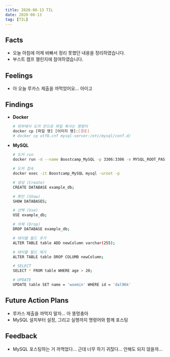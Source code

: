 ```yaml
---
title: 2020-08-13 TIL
date: 2020-08-13
tag: [TIL]
---
```


## Facts

- 오늘 아침에 어제 바빠서 정리 못했던 내용을 정리하였습니다.
- 부스트 캠프 챌린지에 참여하였습니다.

## Feelings

- 아 오늘 루카스 제출을 까먹었어요... 아이고

## Findings

- **Docker**

    ```bash
    # 외부에서 도커 안으로 파일 복사는 명령어
    docker cp [파일 명] [이미지 명]:[경로]
    # docker cp utf8.cnf mysql-server:/etc/mysql/conf.d/
    ```

- **MySQL**

    ```bash
    # 도커 run
    docker run -d --name Boostcamp_MySQL -p 3306:3306 -e MYSQL_ROOT_PASSWORD=password mysql/mysql-server:5.7 --character-set-server=utf8mb4 --collation-server=utf8mb4_unicode_ci

    # 도커 접속
    docker exec -it Boostcamp_MySQL mysql -uroot -p
    ```
  
    ```bash
    # 생성 (Create)
    CREATE DATABASE example_db;

    # 확인 (Show)
    SHOW DATABASES;

    # 선택 (Use)
    USE example_db;

    # 삭제 (Drop)
    DROP DATABASE example_db;

    # 테이블 필드 추가
    ALTER TABLE table ADD newColumn varchar(255);

    # 테이블 필드 제거
    ALTER TABLE table DROP COLUMB newColumn;

    # SELECT
    SELECT * FROM table WHERE age > 20;

    # UPDATE
    UPDATE table SET name = 'woomin' WHERE id = 'dal96k'
    ```

## Future Action Plans

- 루카스 제출을 까먹지 말자... 아 똥멍충아
- MySQL 설치부터 설정, 그리고 실행까지 명령어와 함께 포스팅

## Feedback

- MySQL 포스팅하는 거 까먹었다... 근데 너무 하기 귀찮다... 안해도 되지 않을까...
